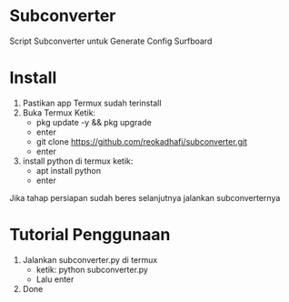 # Subconverter
Script Subconverter untuk Generate Config Surfboard

# Install
1. Pastikan app Termux sudah terinstall
2. Buka Termux Ketik:
   + pkg update -y && pkg upgrade
   + enter
   + git clone https://github.com/reokadhafi/subconverter.git
   + enter
3. install python di termux ketik:
   + apt install python
   + enter

Jika tahap persiapan sudah beres selanjutnya jalankan subconverternya
# Tutorial Penggunaan
1. Jalankan subconverter.py di termux 
   + ketik: python subconverter.py
   + Lalu enter
2. Done
